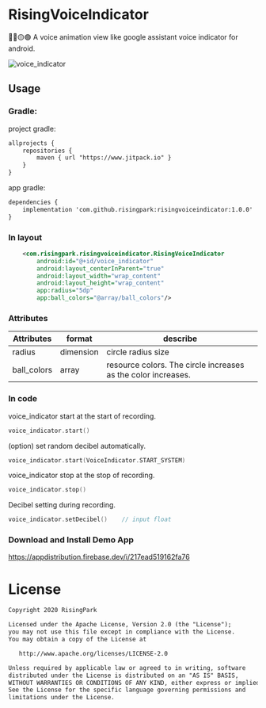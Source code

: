 # RisingVoiceIndicator

🔵🔴🟡🟢 A voice animation view like google assistant voice indicator for android.

![voice_indicator](https://user-images.githubusercontent.com/62924824/82965941-98acdb80-a004-11ea-9476-4bb8fab6fe80.gif)

## Usage

### Gradle:
project gradle:
```xml
allprojects {
    repositories {
        maven { url "https://www.jitpack.io" }
    }
}
```
app gradle:
```xml
dependencies {
    implementation 'com.github.risingpark:risingvoiceindicator:1.0.0'
}
```


### In layout
```xml
    <com.risingpark.risingvoiceindicator.RisingVoiceIndicator
        android:id="@+id/voice_indicator"
        android:layout_centerInParent="true"
        android:layout_width="wrap_content"
        android:layout_height="wrap_content"
        app:radius="5dp"
        app:ball_colors="@array/ball_colors"/>
```
### Attributes
|Attributes|format|describe
|---|---|---|
|radius|dimension| circle radius size
|ball_colors|array| resource colors. The circle increases as the color increases.

### In code

voice_indicator start at the start of recording.
```kotlin
voice_indicator.start()
```

(option) set random decibel automatically.
```kotlin
voice_indicator.start(VoiceIndicator.START_SYSTEM)
```

voice_indicator stop at the stop of recording.
```kotlin
voice_indicator.stop()
```

Decibel setting during recording.
```kotlin
voice_indicator.setDecibel()    // input float
```

### Download and Install Demo App

https://appdistribution.firebase.dev/i/217ead519162fa76

# License
```xml
Copyright 2020 RisingPark

Licensed under the Apache License, Version 2.0 (the "License");
you may not use this file except in compliance with the License.
You may obtain a copy of the License at

   http://www.apache.org/licenses/LICENSE-2.0

Unless required by applicable law or agreed to in writing, software
distributed under the License is distributed on an "AS IS" BASIS,
WITHOUT WARRANTIES OR CONDITIONS OF ANY KIND, either express or implied.
See the License for the specific language governing permissions and
limitations under the License.
```
